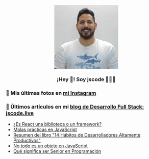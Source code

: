 <p align="center" width="300">
   <img align="center" width="200" src="https://github.com/jscodelive/jscodelive/blob/main/69575674_552948355244599_4310631402505764864_n.jpg" />
   <h3 align="center">¡Hey 👋! Soy jscode 👨🏻‍💻</h3>
</p>

### 📸 Mis últimas fotos en [mi Instagram](https://instagram.com/jscode.live)


### 📝 Últimos artículos en mi [blog de Desarrollo Full Stack: jscode.live](https://jscode.live)
- [¿Es React una biblioteca o un framework?](https://jscode.live/react-biblioteca-o-framework/)
- [Malas prácticas en JavaScript](https://jscode.live/malas-practicas-javascript/)
- [Resumen del libro "14 Hábitos de Desarrolladores Altamente Productivos"](https://jscode.live/14-habitos-programadores-altamente-productivos/)
- [No todo es un objeto en JavaScript](https://jscode.live/no-todo-objeto-javascript/)
- [Qué significa ser Senior en Programación](https://jscode.live/que-se-espera-senior-programacion/)

